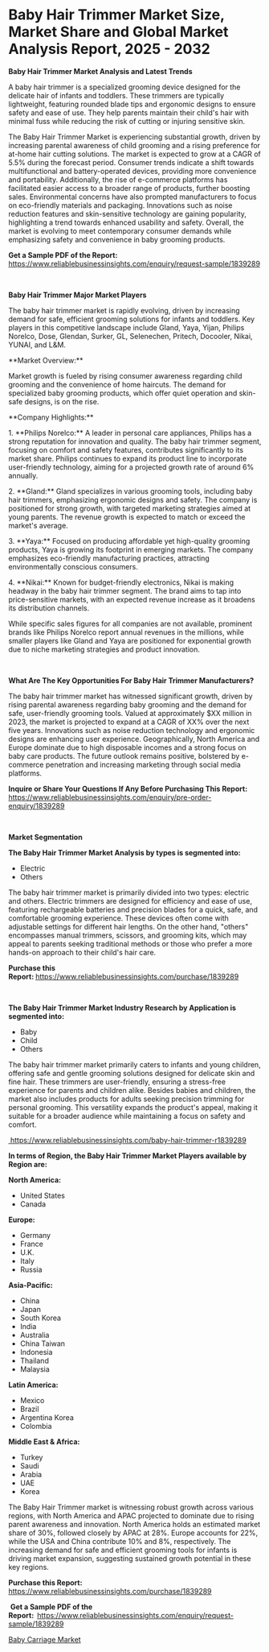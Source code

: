 <p><h1>Baby Hair Trimmer Market Size, Market Share and Global Market Analysis Report, 2025 - 2032</h1></p><p><strong>Baby Hair Trimmer Market Analysis and Latest Trends</strong></p>
<p><p>A baby hair trimmer is a specialized grooming device designed for the delicate hair of infants and toddlers. These trimmers are typically lightweight, featuring rounded blade tips and ergonomic designs to ensure safety and ease of use. They help parents maintain their child's hair with minimal fuss while reducing the risk of cutting or injuring sensitive skin.</p><p>The Baby Hair Trimmer Market is experiencing substantial growth, driven by increasing parental awareness of child grooming and a rising preference for at-home hair cutting solutions. The market is expected to grow at a CAGR of 5.5% during the forecast period. Consumer trends indicate a shift towards multifunctional and battery-operated devices, providing more convenience and portability. Additionally, the rise of e-commerce platforms has facilitated easier access to a broader range of products, further boosting sales. Environmental concerns have also prompted manufacturers to focus on eco-friendly materials and packaging. Innovations such as noise reduction features and skin-sensitive technology are gaining popularity, highlighting a trend towards enhanced usability and safety. Overall, the market is evolving to meet contemporary consumer demands while emphasizing safety and convenience in baby grooming products.</p></p>
<p><strong>Get a Sample PDF of the Report:&nbsp;</strong> <a href="https://www.reliablebusinessinsights.com/enquiry/request-sample/1839289?utm_campaign=2207&utm_medium=2&utm_source=Github&utm_content=ia&utm_term=10022025&utm_id=baby-hair-trimmer">https://www.reliablebusinessinsights.com/enquiry/request-sample/1839289</a></p>
<p>&nbsp;</p>
<p><strong>Baby Hair Trimmer Major Market Players</strong></p>
<p><p>The baby hair trimmer market is rapidly evolving, driven by increasing demand for safe, efficient grooming solutions for infants and toddlers. Key players in this competitive landscape include Gland, Yaya, Yijan, Philips Norelco, Dose, Glendan, Surker, GL, Selenechen, Pritech, Docooler, Nikai, YUNAI, and L&M.</p><p>**Market Overview:**</p><p>Market growth is fueled by rising consumer awareness regarding child grooming and the convenience of home haircuts. The demand for specialized baby grooming products, which offer quiet operation and skin-safe designs, is on the rise.</p><p>**Company Highlights:**</p><p>1. **Philips Norelco:** A leader in personal care appliances, Philips has a strong reputation for innovation and quality. The baby hair trimmer segment, focusing on comfort and safety features, contributes significantly to its market share. Philips continues to expand its product line to incorporate user-friendly technology, aiming for a projected growth rate of around 6% annually.</p><p>2. **Gland:** Gland specializes in various grooming tools, including baby hair trimmers, emphasizing ergonomic designs and safety. The company is positioned for strong growth, with targeted marketing strategies aimed at young parents. The revenue growth is expected to match or exceed the market's average.</p><p>3. **Yaya:** Focused on producing affordable yet high-quality grooming products, Yaya is growing its footprint in emerging markets. The company emphasizes eco-friendly manufacturing practices, attracting environmentally conscious consumers. </p><p>4. **Nikai:** Known for budget-friendly electronics, Nikai is making headway in the baby hair trimmer segment. The brand aims to tap into price-sensitive markets, with an expected revenue increase as it broadens its distribution channels.</p><p>While specific sales figures for all companies are not available, prominent brands like Philips Norelco report annual revenues in the millions, while smaller players like Gland and Yaya are positioned for exponential growth due to niche marketing strategies and product innovation.</p></p>
<p>&nbsp;</p>
<p><strong>What Are The Key Opportunities For Baby Hair Trimmer Manufacturers?</strong></p>
<p><p>The baby hair trimmer market has witnessed significant growth, driven by rising parental awareness regarding baby grooming and the demand for safe, user-friendly grooming tools. Valued at approximately $XX million in 2023, the market is projected to expand at a CAGR of XX% over the next five years. Innovations such as noise reduction technology and ergonomic designs are enhancing user experience. Geographically, North America and Europe dominate due to high disposable incomes and a strong focus on baby care products. The future outlook remains positive, bolstered by e-commerce penetration and increasing marketing through social media platforms.</p></p>
<p><strong>Inquire or Share Your Questions If Any Before Purchasing This Report:</strong> <a href="https://www.reliablebusinessinsights.com/enquiry/pre-order-enquiry/1839289?utm_campaign=2207&utm_medium=2&utm_source=Github&utm_content=ia&utm_term=10022025&utm_id=baby-hair-trimmer">https://www.reliablebusinessinsights.com/enquiry/pre-order-enquiry/1839289</a></p>
<p>&nbsp;</p>
<p><strong>Market Segmentation</strong></p>
<p><strong>The Baby Hair Trimmer Market Analysis by types is segmented into:</strong></p>
<p><ul><li>Electric</li><li>Others</li></ul></p>
<p><p>The baby hair trimmer market is primarily divided into two types: electric and others. Electric trimmers are designed for efficiency and ease of use, featuring rechargeable batteries and precision blades for a quick, safe, and comfortable grooming experience. These devices often come with adjustable settings for different hair lengths. On the other hand, "others" encompasses manual trimmers, scissors, and grooming kits, which may appeal to parents seeking traditional methods or those who prefer a more hands-on approach to their child's hair care.</p></p>
<p><strong>Purchase this Report:&nbsp;</strong><a href="https://www.reliablebusinessinsights.com/purchase/1839289?utm_campaign=2207&utm_medium=2&utm_source=Github&utm_content=ia&utm_term=10022025&utm_id=baby-hair-trimmer">https://www.reliablebusinessinsights.com/purchase/1839289</a></p>
<p>&nbsp;</p>
<p><strong>The Baby Hair Trimmer Market Industry Research by Application is segmented into:</strong></p>
<p><ul><li>Baby</li><li>Child</li><li>Others</li></ul></p>
<p><p>The baby hair trimmer market primarily caters to infants and young children, offering safe and gentle grooming solutions designed for delicate skin and fine hair. These trimmers are user-friendly, ensuring a stress-free experience for parents and children alike. Besides babies and children, the market also includes products for adults seeking precision trimming for personal grooming. This versatility expands the product's appeal, making it suitable for a broader audience while maintaining a focus on safety and comfort.</p></p>
<p><a href="https://www.reliablebusinessinsights.com/baby-hair-trimmer-r1839289?utm_campaign=2207&utm_medium=2&utm_source=Github&utm_content=ia&utm_term=10022025&utm_id=baby-hair-trimmer">&nbsp;https://www.reliablebusinessinsights.com/baby-hair-trimmer-r1839289</a></p>
<p><strong>In terms of Region, the Baby Hair Trimmer Market Players available by Region are:</strong></p>
<p>
    <p> <strong> North America: </strong>
        <ul>
            <li>United States</li>
            <li>Canada</li>
        </ul>
        </p> 
    <p> <strong> Europe: </strong>
        <ul>
            <li>Germany</li>
            <li>France</li>
            <li>U.K.</li>
            <li>Italy</li>
            <li>Russia</li>
        </ul>
        </p> 
    <p> <strong> Asia-Pacific: </strong>
        <ul>
            <li>China</li>
            <li>Japan</li>
            <li>South Korea</li>
            <li>India</li>
            <li>Australia</li>
            <li>China Taiwan</li>
            <li>Indonesia</li>
            <li>Thailand</li>
            <li>Malaysia</li>
        </ul>
        </p> 
    <p> <strong> Latin America: </strong>
        <ul>
            <li>Mexico</li>
            <li>Brazil</li>
            <li>Argentina Korea</li>
            <li>Colombia</li>
        </ul>
        </p> 
    <p> <strong> Middle East & Africa: </strong>
        <ul>
            <li>Turkey</li>
            <li>Saudi</li>
            <li>Arabia</li>
            <li>UAE</li>
            <li>Korea</li>
        </ul>
    </p>
    </p>
<p><p>The Baby Hair Trimmer market is witnessing robust growth across various regions, with North America and APAC projected to dominate due to rising parent awareness and innovation. North America holds an estimated market share of 30%, followed closely by APAC at 28%. Europe accounts for 22%, while the USA and China contribute 10% and 8%, respectively. The increasing demand for safe and efficient grooming tools for infants is driving market expansion, suggesting sustained growth potential in these key regions.</p></p>
<p><strong>Purchase this Report: </strong><a href="https://www.reliablebusinessinsights.com/purchase/1839289?utm_campaign=2207&utm_medium=2&utm_source=Github&utm_content=ia&utm_term=10022025&utm_id=baby-hair-trimmer">https://www.reliablebusinessinsights.com/purchase/1839289</a></p>
<p>&nbsp;<strong>Get a Sample PDF of the Report:&nbsp;&nbsp;</strong><a href="https://www.reliablebusinessinsights.com/enquiry/request-sample/1839289?utm_campaign=2207&utm_medium=2&utm_source=Github&utm_content=ia&utm_term=10022025&utm_id=baby-hair-trimmer">https://www.reliablebusinessinsights.com/enquiry/request-sample/1839289</a></p>
<p><strong></strong></p>
<p><p><a href="https://github.com/dmitriyvo6rog/Market-Research-Report-List-1/blob/main/baby-carriage-market.md?utm_campaign=2207&utm_medium=2&utm_source=Github&utm_content=ia&utm_term=10022025&utm_id=baby-hair-trimmer">Baby Carriage Market</a></p></p>